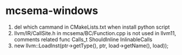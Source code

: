 # mcsema-windows
1. del which cammand in CMakeLists.txt when install python script
2. llvm/IR/CallSite.h in mcsema/BC/Function.cpp is not used in llvm11, comments related func Calls_t ShouldInline InlinableCalls
3. new llvm::LoadInst(ptr->getType(), ptr, load->getName(), load));
